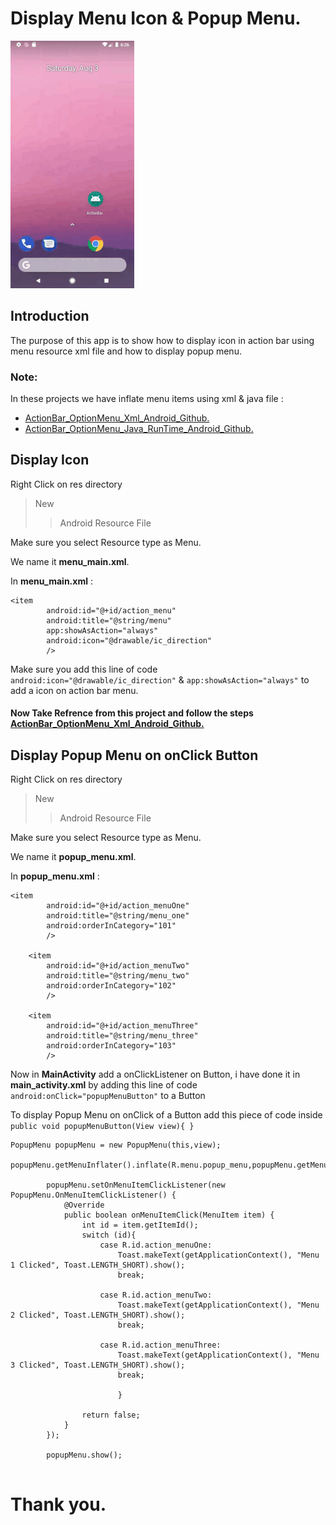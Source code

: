 # Display Menu Icon & Popup Menu.

![](ActionBar_MenuItemIcon_ActionAlways_PopupMenu_Android_Github_gif.gif)

## Introduction

The purpose of this app is to show how to display icon in action bar using menu resource xml file and how to display popup menu.

### Note: 

In these projects we have inflate menu items using xml & java file :

* [ActionBar_OptionMenu_Xml_Android_Github.](https://github.com/amansharma-dev/ActionBar_OptionMenu_Xml_Android_Github/ "ActionBar_OptionMenu_Xml_Android_Github.")
* [ActionBar_OptionMenu_Java_RunTime_Android_Github.](https://github.com/amansharma-dev/ActionBar_OptionMenu_Java_RunTime_Android_Github/ "ActionBar_OptionMenu_Java_RunTime_Android_Github.")

## Display Icon

Right Click on res directory

> New
>> Android Resource File

Make sure you select Resource type as Menu.

We name it **menu_main.xml**.

In **menu_main.xml** :

```
<item
        android:id="@+id/action_menu"
        android:title="@string/menu"
        app:showAsAction="always"
        android:icon="@drawable/ic_direction"
        />
```

Make sure you add this line of code `android:icon="@drawable/ic_direction"` & `app:showAsAction="always"` to add a icon on action bar menu.

#### Now Take Refrence from this project and follow the steps [ActionBar_OptionMenu_Xml_Android_Github.](https://github.com/amansharma-dev/ActionBar_OptionMenu_Xml_Android_Github/ "ActionBar_OptionMenu_Xml_Android_Github.")

## Display Popup Menu on onClick Button

Right Click on res directory

> New
>> Android Resource File

Make sure you select Resource type as Menu.

We name it **popup_menu.xml**.

In **popup_menu.xml** :

```
<item
        android:id="@+id/action_menuOne"
        android:title="@string/menu_one"
        android:orderInCategory="101"
        />

    <item
        android:id="@+id/action_menuTwo"
        android:title="@string/menu_two"
        android:orderInCategory="102"
        />

    <item
        android:id="@+id/action_menuThree"
        android:title="@string/menu_three"
        android:orderInCategory="103"
        />

```

Now in **MainActivity** add a onClickListener on Button, i have done it in **main_activity.xml** by adding this line of code `android:onClick="popupMenuButton"` to a Button

To display Popup Menu on onClick of a Button add this piece of code inside `public void popupMenuButton(View view){ }`

```
PopupMenu popupMenu = new PopupMenu(this,view);
        popupMenu.getMenuInflater().inflate(R.menu.popup_menu,popupMenu.getMenu());

        popupMenu.setOnMenuItemClickListener(new PopupMenu.OnMenuItemClickListener() {
            @Override
            public boolean onMenuItemClick(MenuItem item) {
                int id = item.getItemId();
                switch (id){
                    case R.id.action_menuOne:
                        Toast.makeText(getApplicationContext(), "Menu 1 Clicked", Toast.LENGTH_SHORT).show();
                        break;

                    case R.id.action_menuTwo:
                        Toast.makeText(getApplicationContext(), "Menu 2 Clicked", Toast.LENGTH_SHORT).show();
                        break;

                    case R.id.action_menuThree:
                        Toast.makeText(getApplicationContext(), "Menu 3 Clicked", Toast.LENGTH_SHORT).show();
                        break;
                        
                        }

                return false;
            }
        });
        
        popupMenu.show();
                        
```

# Thank you.
